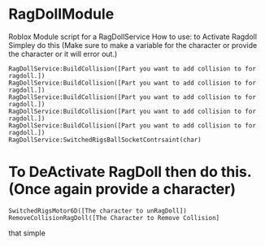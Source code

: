 # RagDollModule
Roblox Module script for a RagDollService
How to use:
to Activate Ragdoll Simpley do this (Make sure to make a variable for the character or provide the character or it will error out.)

	RagDollService:BuildCollision([Part you want to add collision to for ragdoll.])
	RagDollService:BuildCollision([Part you want to add collision to for ragdoll.])
	RagDollService:BuildCollision([Part you want to add collision to for ragdoll.])
	RagDollService:BuildCollision([Part you want to add collision to for ragdoll.])
	RagDollService:BuildCollision([Part you want to add collision to for ragdoll.])
	RagDollService:SwitchedRigsBallSocketContrsaint(char)


 # To DeActivate RagDoll then do this. (Once again provide a character)
 	SwitchedRigsMotor6D([The character to unRagDoll])
  	RemoveCollisionRagDoll([The Character to Remove Collision]
   that simple
